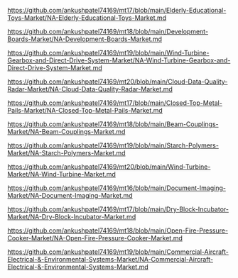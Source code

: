 <p><a href="https://github.com/ankushpatel74169/mt17/blob/main/Elderly-Educational-Toys-Market/NA-Elderly-Educational-Toys-Market.md">https://github.com/ankushpatel74169/mt17/blob/main/Elderly-Educational-Toys-Market/NA-Elderly-Educational-Toys-Market.md</a></p><p><a href="https://github.com/ankushpatel74169/mt18/blob/main/Development-Boards-Market/NA-Development-Boards-Market.md">https://github.com/ankushpatel74169/mt18/blob/main/Development-Boards-Market/NA-Development-Boards-Market.md</a></p><p><a href="https://github.com/ankushpatel74169/mt19/blob/main/Wind-Turbine-Gearbox-and-Direct-Drive-System-Market/NA-Wind-Turbine-Gearbox-and-Direct-Drive-System-Market.md">https://github.com/ankushpatel74169/mt19/blob/main/Wind-Turbine-Gearbox-and-Direct-Drive-System-Market/NA-Wind-Turbine-Gearbox-and-Direct-Drive-System-Market.md</a></p><p><a href="https://github.com/ankushpatel74169/mt20/blob/main/Cloud-Data-Quality-Radar-Market/NA-Cloud-Data-Quality-Radar-Market.md">https://github.com/ankushpatel74169/mt20/blob/main/Cloud-Data-Quality-Radar-Market/NA-Cloud-Data-Quality-Radar-Market.md</a></p><p><a href="https://github.com/ankushpatel74169/mt17/blob/main/Closed-Top-Metal-Pails-Market/NA-Closed-Top-Metal-Pails-Market.md">https://github.com/ankushpatel74169/mt17/blob/main/Closed-Top-Metal-Pails-Market/NA-Closed-Top-Metal-Pails-Market.md</a></p><p><a href="https://github.com/ankushpatel74169/mt18/blob/main/Beam-Couplings-Market/NA-Beam-Couplings-Market.md">https://github.com/ankushpatel74169/mt18/blob/main/Beam-Couplings-Market/NA-Beam-Couplings-Market.md</a></p><p><a href="https://github.com/ankushpatel74169/mt19/blob/main/Starch-Polymers-Market/NA-Starch-Polymers-Market.md">https://github.com/ankushpatel74169/mt19/blob/main/Starch-Polymers-Market/NA-Starch-Polymers-Market.md</a></p><p><a href="https://github.com/ankushpatel74169/mt20/blob/main/Wind-Turbine-Market/NA-Wind-Turbine-Market.md">https://github.com/ankushpatel74169/mt20/blob/main/Wind-Turbine-Market/NA-Wind-Turbine-Market.md</a></p><p><a href="https://github.com/ankushpatel74169/mt16/blob/main/Document-Imaging-Market/NA-Document-Imaging-Market.md">https://github.com/ankushpatel74169/mt16/blob/main/Document-Imaging-Market/NA-Document-Imaging-Market.md</a></p><p><a href="https://github.com/ankushpatel74169/mt17/blob/main/Dry-Block-Incubator-Market/NA-Dry-Block-Incubator-Market.md">https://github.com/ankushpatel74169/mt17/blob/main/Dry-Block-Incubator-Market/NA-Dry-Block-Incubator-Market.md</a></p><p><a href="https://github.com/ankushpatel74169/mt18/blob/main/Open-Fire-Pressure-Cooker-Market/NA-Open-Fire-Pressure-Cooker-Market.md">https://github.com/ankushpatel74169/mt18/blob/main/Open-Fire-Pressure-Cooker-Market/NA-Open-Fire-Pressure-Cooker-Market.md</a></p><p><a href="https://github.com/ankushpatel74169/mt19/blob/main/Commercial-Aircraft-Electrical-&-Environmental-Systems-Market/NA-Commercial-Aircraft-Electrical-&-Environmental-Systems-Market.md">https://github.com/ankushpatel74169/mt19/blob/main/Commercial-Aircraft-Electrical-&-Environmental-Systems-Market/NA-Commercial-Aircraft-Electrical-&-Environmental-Systems-Market.md</a></p>
